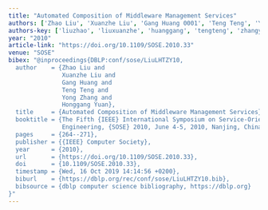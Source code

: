 ```yaml
---
title: "Automated Composition of Middleware Management Services"
authors: ['Zhao Liu', 'Xuanzhe Liu', 'Gang Huang 0001', 'Teng Teng', 'Yong Zhang', 'Honggang Yuan']
authors-key: ['liuzhao', 'liuxuanzhe', 'huanggang', 'tengteng', 'zhangyong', 'yuanhonggang']
year: "2010"
article-link: "https://doi.org/10.1109/SOSE.2010.33"
venue: "SOSE"
bibex: "@inproceedings{DBLP:conf/sose/LiuLHTZY10,
  author    = {Zhao Liu and
               Xuanzhe Liu and
               Gang Huang and
               Teng Teng and
               Yong Zhang and
               Honggang Yuan},
  title     = {Automated Composition of Middleware Management Services},
  booktitle = {The Fifth {IEEE} International Symposium on Service-Oriented System
               Engineering, {SOSE} 2010, June 4-5, 2010, Nanjing, China},
  pages     = {264--271},
  publisher = {{IEEE} Computer Society},
  year      = {2010},
  url       = {https://doi.org/10.1109/SOSE.2010.33},
  doi       = {10.1109/SOSE.2010.33},
  timestamp = {Wed, 16 Oct 2019 14:14:56 +0200},
  biburl    = {https://dblp.org/rec/conf/sose/LiuLHTZY10.bib},
  bibsource = {dblp computer science bibliography, https://dblp.org}
}"
---
```


